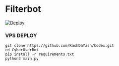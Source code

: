 # Filterbot

[![Deploy](https://www.herokucdn.com/deploy/button.svg)](https://heroku.com/deploy)

### VPS DEPLOY 

```
git clone https://github.com/KashDaYash/Codex.git
cd CyberUserBot
pip install -r requirements.txt
python3 main.py
```

